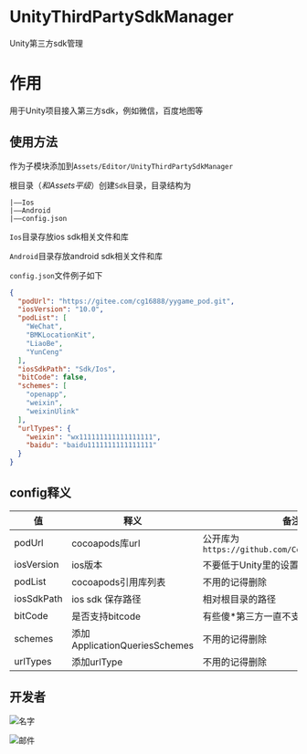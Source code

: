 # UnityThirdPartySdkManager
Unity第三方sdk管理

# 作用
用于Unity项目接入第三方sdk，例如微信，百度地图等

## 使用方法
作为子模块添加到`Assets/Editor/UnityThirdPartySdkManager`

根目录（*和Assets平级*）创建`Sdk`目录，目录结构为
```
|——Ios
|——Android
|——config.json
```
`Ios`目录存放ios sdk相关文件和库

`Android`目录存放android sdk相关文件和库

`config.json`文件例子如下
```json
{
  "podUrl": "https://gitee.com/cg16888/yygame_pod.git",
  "iosVersion": "10.0",
  "podList": [
    "WeChat",
    "BMKLocationKit",
    "LiaoBe",
    "YunCeng"
  ],
  "iosSdkPath": "Sdk/Ios",
  "bitCode": false,
  "schemes": [
    "openapp",
    "weixin",
    "weixinUlink"
  ],
  "urlTypes": {
    "weixin": "wx111111111111111111",
    "baidu": "baidu1111111111111111"
  }
}
```
## config释义
 
值 | 释义 | 备注
---- | ----- | ------  
podUrl | cocoapods库url | 公开库为`https://github.com/CocoaPods/Specs.git` 
iosVersion | ios版本 | 不要低于Unity里的设置最小版本
podList | cocoapods引用库列表 | 不用的记得删除
iosSdkPath | ios sdk 保存路径 | 相对根目录的路径
bitCode | 是否支持bitcode | 有些傻*第三方一直不支持
schemes | 添加ApplicationQueriesSchemes | 不用的记得删除
urlTypes | 添加urlType | 不用的记得删除
    


## 开发者
![名字](https://wx3.sinaimg.cn/mw690/8a323e5cly1gcr72ahmikj203h01qgli.jpg)

![邮件](https://wx4.sinaimg.cn/mw690/8a323e5cly1gcr72ahqsej209l01jq31.jpg)